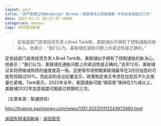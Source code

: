 ```yaml
---
layout: post
title: "资产管理公司Neuberger Berman：美联储决心控制通胀 今年加息或超过三次"
date: 2022-01-11 20:37:37 +0800
categories: emnews
tags: 东财滚动新闻
---
```

> 定收益部门首席投资负责人Brad Tank称，美联储似乎拥有了控制通胀的新决心。他表示：“我们认为，美联储在通胀问题上的紧迫性是正确的。”

<p>定收益部门首席投资负责人Brad Tank称，美联储似乎拥有了控制通胀的新决心。他表示：“我们认为，美联储在通胀问题上的紧迫性是正确的。”去年12月，美联储证实将把缩减购债的速度提高一倍，这使得市场预期美联储最早在3月份加息的可能性将超过50%。而此前的会议纪要显示，政策制定者正考虑在加息后不久实施量化紧缩。Tank表示，2022年全年，美国通胀可能“很容易”保持在3%或以上，美联储2022年加息幅度可能超过预期的三次。</p><p class="em_media">（文章来源：智通财经）</p>

<http://finance.eastmoney.com/news/1351,202201112243972660.html>

[返回东财滚动新闻](//finews.withounder.com/emnews/)｜[返回首页](//finews.withounder.com/)